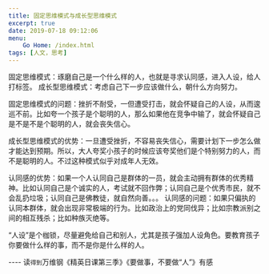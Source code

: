 ```yaml
---
title: 固定思维模式与成长型思维模式
excerpt: true
date: 2019-07-18 09:12:06
menu:
	Go Home: /index.html
tags: [人文，思考]
---
```


固定思维模式：琢磨自己是一个什么样的人，也就是寻求认同感，进入人设，给人打标签。
成长型思维模式：考虑自己下一步应该做什么，朝什么方向努力。

固定思维模式的问题：挫折不耐受，一但遭受打击，就会怀疑自己的人设，从而逡巡不前。比如夸一个孩子是个聪明的人，那么如果他在竞争中输了，就会怀疑自己是不是不是个聪明的人，就会丧失信心。

成长型思维模式的优势：一旦遭受挫折，不容易丧失信心，需要计划下一步怎么做才能达到预期。所以，大人夸奖小孩子的时候应该夸奖他们是个特别努力的人，而不是聪明的人。不过这种模式似乎对成年人无效。

认同感的优势：如果一个人认同自己是群体的一员，就会主动拥有群体的优秀精神。比如认同自己是个诚实的人，考试就不回作弊；认同自己是个优秀市民，就不会乱扔垃圾；认同自己是佛教徒，就自然向善。。。
认同感的问题：如果只偏执的认同本群体，就会出现非常极端的行为。比如政治上的党同伐异；比如宗教派别之间的相互残杀；比如种族灭绝等。

“人设”是个枷锁，尽量避免给自己和别人，尤其是孩子强加人设角色。要教育孩子你要做什么样的事，而不是你是什么样的人。

---- 读`得到`万维钢《精英日课第三季》《要做事，不要做“人”》有感
